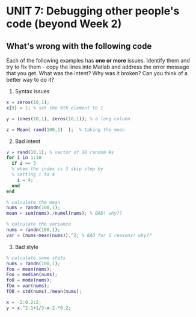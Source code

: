 # UNIT 7: Debugging other people's code (beyond Week 2)

## What's wrong with the following code

Each of the following examples has **one or more** issues. Identify them and try to fix them - copy the lines into Matlab and address the error message that you get. What was the intent? Why was it broken? Can you think of a better way to do it?

1. Syntax issues
```matlab
x = zeros(10,1);
x[9] = 1; % set the 9th element to 1
```
```matlab
y = (ones(10,1), zeros(10,1)); % a long column
```
```matlab
z = Mean( rand(100,1)  );  % taking the mean
```
2. Bad intent
```matlab
v = rand(10,1); % vector of 10 random #s
for i in 1:10
  if i == 3
  % when the index is 3 skip step by
  % setting i to 4
    i = 4;
  end
end
```
```matlab
% calculate the mean
nums = randn(100,1);
mean = sum(nums)./numel(nums); % BAD! why??
```
```matlab
% calculate the variance
nums = randn(100,1);
var = (nums-mean(nums)).^2; % BAD for 2 reasons! why??
```

3. Bad style
```matlab
% calculate some stats
nums = randn(100,1);
foo = mean(nums);
Foo = median(nums);
foO = mode(nums);
fOo = var(nums);
fO0 = std(nums)./mean(nums);
```
```matlab
x = -2:0.2:2;
y = x.^2-1+1/3-x-2.*0.2;
```

